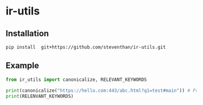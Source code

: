 # ir-utils
## Installation
`pip install  git+https://github.com/steventhan/ir-utils.git`
## Example
```python
from ir_utils import canonicalize, RELEVANT_KEYWORDS

print(canonicalize("https://hello.com:443/abc.html?q1=test#main")) # Prints hello.com/abc.html
print(RELENVANT_KEYWORDS)

```

